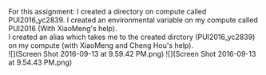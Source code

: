 For this assignment:
I created a directory on compute called PUI2016_yc2839.
I created an environmental variable on my compute called PUI2016 (With XiaoMeng's help).  
I created an alias which takes me to the created dirctory (PUI2016_yc2839) on my compute (with XiaoMeng and Cheng Hou's help).  
![](Screen Shot 2016-09-13 at 9.59.42 PM.png)
![](Screen Shot 2016-09-13 at 9.54.43 PM.png)
